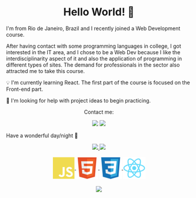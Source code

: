 ###
<h1 align="center"> Hello World! 👋 </h1>
I'm from Rio de Janeiro, Brazil and I recently joined a Web Development course. 

After having contact with some programming languages in college, I got interested in the IT area, and I chose to be a Web Dev because I like the interdisciplinarity aspect of it and also the application of programming in different types of sites. The demand for professionals in the sector also attracted me to take this course.

:bulb: I'm currently learning React. The first part of the course is focused on the Front-end part. 

:paw_prints: I'm looking for help with project ideas to begin practicing. 

<div align="center">
Contact me:

<a href = "mailto:acluztp@gmail.com"><img src="https://img.shields.io/badge/-Gmail-%23333?style=for-the-badge&logo=gmail&logoColor=white" target="_blank"></a>
<a href="https://www.linkedin.com/in/ana-carol-luz/" target="_blank"><img src="https://img.shields.io/badge/-LinkedIn-%230077B5?style=for-the-badge&logo=linkedin&logoColor=white" target="_blank"></a>
</div>

Have a wonderful day/night 🌆

<div align="center">
  <a href="https://github.com/rafaballerini">
  <img height="180em" src="https://github-readme-stats.vercel.app/api?username=Anadev-saga&show_icons=true&theme=tokyonight&include_all_commits=true&count_private=true"/>
  <img height="180em" src="https://github-readme-stats.vercel.app/api/top-langs/?username=Anadev-saga&layout=compact&langs_count=7&theme=tokyonight"/>
</div>
  
 <div align="center" style="display: inline_block"><br>
  <img align="center" alt="Ana-Js" height="60" width="60" src="https://raw.githubusercontent.com/devicons/devicon/master/icons/javascript/javascript-plain.svg">
  <img align="center" alt="Ana-HTML" height="60" width="60" src="https://raw.githubusercontent.com/devicons/devicon/master/icons/html5/html5-original.svg">
  <img align="center" alt="Ana-CSS" height="60" width="60" src="https://raw.githubusercontent.com/devicons/devicon/master/icons/css3/css3-original.svg">
  <img align="center" alt="Ana-React" height="60" width="60" src="https://raw.githubusercontent.com/devicons/devicon/master/icons/react/react-original.svg">
  </div>
  
 <div align="center" style="display: inline_block"><br>
<img align="center" src="https://live.staticflickr.com/65535/51934788829_1c39528461_m.jpg">
  </div>
<!--
**Anadev-saga/Anadev-saga** is a ✨ _special_ ✨ repository because its `README.md` (this file) appears on your GitHub profile.

Here are some ideas to get you started:

- 🔭 I’m currently working on ...
- 🌱 I’m currently learning ...
- 👯 I’m looking to collaborate on ...
- 🤔 I’m looking for help with ...
- 💬 Ask me about ...
- 📫 How to reach me: ...
- 😄 Pronouns: ...
- ⚡ Fun fact: ...
-->

